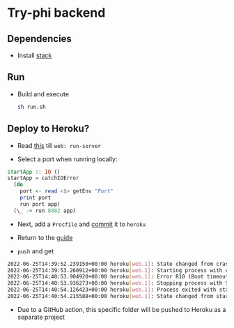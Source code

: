 # Try-phi backend

## Dependencies

- Install [stack](https://docs.haskellstack.org/en/stable/README/)

## Run

* Build and execute

  ```sh
  sh run.sh
  ```

## Deploy to Heroku?

- Read [this](https://hackernoon.com/for-all-the-world-to-see-deploying-haskell-with-heroku-7ea46f827ce) till `web: run-server`

- Select a port when running locally:

```haskell
startApp :: IO ()
startApp = catchIOError
  (do
    port <- read <$> getEnv "Port"
    print port
    run port app)
  (\_ -> run 8082 app)
```

- Next, add a `Procfile` and [commit](https://devcenter.heroku.com/articles/procfile#deploying-to-heroku) it to `heroku`

- Return to the [guide](https://hackernoon.com/for-all-the-world-to-see-deploying-haskell-with-heroku-7ea46f827ce)

- `push` and get

```sh
2022-06-25T14:39:52.239150+00:00 heroku[web.1]: State changed from crashed to starting
2022-06-25T14:39:53.260912+00:00 heroku[web.1]: Starting process with command `try-servant-exe`
2022-06-25T14:40:53.904920+00:00 heroku[web.1]: Error R10 (Boot timeout) -> Web process failed to bind to $PORT within 60 seconds of launch
2022-06-25T14:40:53.936273+00:00 heroku[web.1]: Stopping process with SIGKILL
2022-06-25T14:40:54.126423+00:00 heroku[web.1]: Process exited with status 137
2022-06-25T14:40:54.215588+00:00 heroku[web.1]: State changed from starting to crashed

```

- Due to a GitHub action, this specific folder will be pushed to Heroku as a separate project
